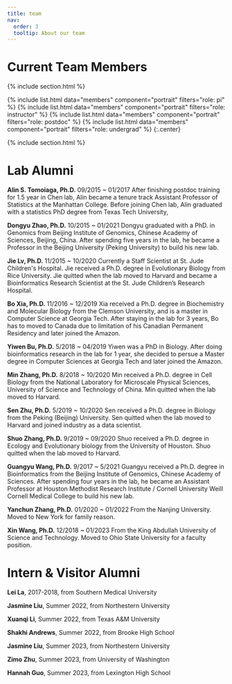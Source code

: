 ```yaml
---
title: team
nav:
  order: 3
  tooltip: About our team
---
```


# <i class="fas fa-users"></i>Current Team Members

{% include section.html %}

{%
  include list.html
  data="members"
  component="portrait"
  filters="role: pi"
%}
{%
  include list.html
  data="members"
  component="portrait"
  filters="role: instructor"
%}
{%
  include list.html
  data="members"
  component="portrait"
  filters="role: postdoc"
%}
{%
  include list.html
  data="members"
  component="portrait"
  filters="role: undergrad"
%}
{:.center}


{% include section.html %}

# <i class="fas fa-users"></i>Lab Alumni

**Alin S. Tomoiaga, Ph.D.**
09/2015 ~ 01/2017 
After finishing postdoc training for 1.5 year in Chen lab, Alin became a tenure track Assistant Professor of Statistics at the Manhattan College. Before joining Chen lab, Alin graduated with a statistics PhD degree from Texas Tech University,

**Dongyu Zhao, Ph.D.**
10/2015 ~ 01/2021 
Dongyu graduated with a PhD. in Genomics from Beijing Institute of Genomics, Chinese Academy of Sciences, Beijing, China. After spending five years in the lab, he became a Professor in the Beijing University (Peking University) to build his new lab.

**Jie Lv, Ph.D.**
11/2015 ~ 10/2020 
Currently a Staff Scientist at St. Jude Children's Hospital. Jie received a Ph.D. degree in Evolutionary Biology from Rice University. Jie quitted when the lab moved to Harvard and became a Bioinformatics Research Scientist at the St. Jude Children’s Research Hospital.

**Bo Xia, Ph.D.**
11/2016 ~ 12/2019 
Xia received a Ph.D. degree in Biochemistry and Molecular Biology from the Clemson University, and is a master in Computer Science at Georgia Tech. After staying in the lab for 3 years, Bo has to moved to Canada due to limitation of his Canadian Permanent Residency and later joined the Amazon.

**Yiwen Bu, Ph.D.**
5/2018 ~ 04/2019 
Yiwen was a PhD in Biology. After doing bioinformatics research in the lab for 1 year, she decided to persue a Master degree in Computer Sciences at Georgia Tech and later joined the Amazon.

**Min Zhang, Ph.D.**
8/2018 ~ 10/2020 
Min received a Ph.D. degree in Cell Biology from the National Laboratory for Microscale Physical Sciences, University of Science and Technology of China. Min quitted when the lab moved to Harvard.

**Sen Zhu, Ph.D.**
5/2019 ~ 10/2020 
Sen received a Ph.D. degree in Biology from the Peking (Beijing) University. Sen quitted when the lab moved to Harvard and joined industry as a data scientist.

**Shuo Zhang, Ph.D.**
9/2019 ~ 09/2020 
Shuo received a Ph.D. degree in Ecology and Evolutionary biology from the University of Houston. Shuo quitted when the lab moved to Harvard.

**Guangyu Wang, Ph.D.**
9/2017 ~ 5/2021 
Guangyu received a Ph.D. degree in Bioinformatics from the Beijing Institute of Genomics, Chinese Academy of Sciences. After spending four years in the lab, he became an Assistant Professor at Houston Methodist Research Institute / Cornell University Weill Cornell Medical College to build his new lab.

**Yanchun Zhang, Ph.D.**
01/2020 ~ 01/2022 
From the Nanjing University. Moved to New York for family reason.

**Xin Wang, Ph.D.**
12/2018 ~ 01/2023
From the King Abdullah University of Science and Technology. Moved to Ohio State University for a faculty position.


# <i class="fas fa-users"></i>Intern & Visitor Alumni

**Lei La**, 2017-2018, from Southern Medical University

**Jasmine Liu**, Summer 2022, from Northestern University

**Xuanqi Li**, Summer 2022, from Texas A&M University

**Shakhi Andrews**, Summer 2022, from Brooke High School

**Jasmine Liu**, Summer 2023, from Northestern University

**Zimo Zhu**, Summer 2023, from University of Washington

**Hannah Guo**, Summer 2023, from Lexington High School



